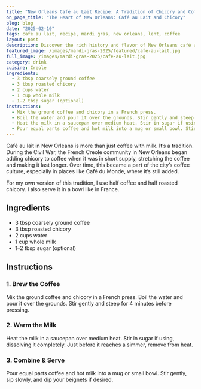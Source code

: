 ```yaml
---
title: "New Orleans Café au Lait Recipe: A Tradition of Chicory and Coffee"
on_page_title: "The Heart of New Orleans: Café au Lait and Chicory"
blog: blog
date: "2025-02-10"
tags: cafe au lait, recipe, mardi gras, new orleans, lent, coffee
layout: post
description: Discover the rich history and flavor of New Orleans café au lait. This recipe blends coffee and roasted chicory, creating a comforting drink with a deep cultural legacy. Perfect for enjoying with beignets or on its own.
featured_image: /images/mardi-gras-2025/featured/cafe-au-lait.jpg
full_image: /images/mardi-gras-2025/cafe-au-lait.jpg
category: drink
cuisine: Creole
ingredients:
  - 3 tbsp coarsely ground coffee
  - 3 tbsp roasted chicory
  - 2 cups water
  - 1 cup whole milk
  - 1–2 tbsp sugar (optional)
instructions:
  - Mix the ground coffee and chicory in a French press.
  - Boil the water and pour it over the grounds. Stir gently and steep for 4 minutes before pressing.
  - Heat the milk in a saucepan over medium heat. Stir in sugar if using, dissolving it completely. Just before it reaches a simmer, remove from heat.
  - Pour equal parts coffee and hot milk into a mug or small bowl. Stir gently, sip slowly, and dip your beignets if desired.
---
```


Café au lait in New Orleans is more than just coffee with milk. It’s a tradition. During the Civil War, the French Creole community in New Orleans began adding chicory to coffee when it was in short supply, stretching the coffee and making it last longer. Over time, this became a part of the city’s coffee culture, especially in places like Café du Monde, where it’s still added.

For my own version of this tradition, I use half coffee and half roasted chicory. I also serve it in a bowl like in France.

## Ingredients

- 3 tbsp coarsely ground coffee
- 3 tbsp roasted chicory
- 2 cups water
- 1 cup whole milk
- 1–2 tbsp sugar (optional)

## Instructions

### **1. Brew the Coffee**
Mix the ground coffee and chicory in a French press. Boil the water and pour it over the grounds. Stir gently and steep for 4 minutes before pressing.

### **2. Warm the Milk**
Heat the milk in a saucepan over medium heat. Stir in sugar if using, dissolving it completely. Just before it reaches a simmer, remove from heat.

### **3. Combine & Serve**
Pour equal parts coffee and hot milk into a mug or small bowl. Stir gently, sip slowly, and dip your beignets if desired.
